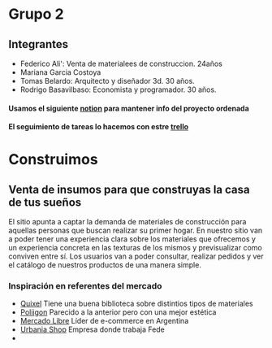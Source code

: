 # Grupo 2 
## Integrantes
+ Federico Ali': Venta de materialees de construccion.  24años 
+ Mariana Garcia Costoya
+ Tomas Belardo: Arquitecto y diseñador 3d. 30 años. 
+ Rodrigo Basavilbaso: Economista y programador. 30 años.

#### Usamos el siguiente [notion](https://sunny-tumbleweed-79d.notion.site/Trabajo-Integrador-5bcc3261f92646bea07721a4aee4d874) para mantener info del proyecto ordenada
#### El seguimiento de tareas lo hacemos con estre [trello](https://trello.com/b/V46ylRJE/sprint-1)



# Construimos
## Venta de insumos para que construyas la casa de tus sueños

El sitio apunta a captar la demanda de materiales de construcción para aquellas personas que buscan realizar su primer hogar. En nuestro sitio van a poder tener una experiencia clara sobre los materiales que ofrecemos y un experiencia concreta en las texturas de los mismos y previsualizar como conviven entre sí.
Los usuarios van a poder consultar, realizar pedidos y ver el catálogo de nuestros productos de una manera simple.


 ### Inspiración en referentes del mercado
 + [Quixel](https://quixel.com/megascans) Tiene una buena biblioteca sobre distintios tipos de materiales
 + [Poliigon](https://www.poliigon.com/) Parecido a la anterior pero con una mejor estética
 + [Mercado Libre](https://www.mercadolibre.com.ar/) Líder de e-commerce en Argentina
 + [Urbania Shop](https://urbaniasa.com/shop/?gclid=CjwKCAjw682TBhATEiwA9crl3-kKcdI4lnegesSTVCmPA4db20n6RMhL5YFa2VhA9qlzJK3qSgwr7hoCidEQAvD_BwE) Empresa donde trabaja Fede
 + 
 
 
 
